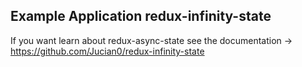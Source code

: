
## Example Application redux-infinity-state

If you want learn about redux-async-state see the documentation -> https://github.com/Jucian0/redux-infinity-state

